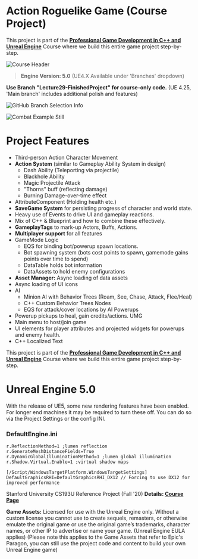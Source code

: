 # Action Roguelike Game (Course Project)

This project is part of the **[Professional Game Development in C++ and Unreal Engine](https://courses.tomlooman.com/p/unrealengine-cpp?coupon_code=COMMUNITY15&src=github)** Course where we build this entire game project step-by-step.

![Course Header](https://www.tomlooman.com/wp-content/uploads/2021/09/course_heroheader-1.jpg)

> **Engine Version: 5.0** (UE4.X Available under 'Branches' dropdown)

**Use Branch "Lecture29-FinishedProject" for course-only code.** (UE 4.25, 'Main branch' includes additional polish and features)

![GitHub Branch Selection Info](https://www.tomlooman.com/wp-content/uploads/2021/01/github_branchesinfo.jpg)

![Combat Example Still](https://www.tomlooman.com/wp-content/uploads/2021/09/ue_course_herobanner_split_small.jpg)

# Project Features
- Third-person Action Character Movement
- **Action System** (similar to Gameplay Ability System in design)
  - Dash Ability (Teleporting via projectile)
  - Blackhole Ability
  - Magic Projectile Attack
  - "Thorns" buff (reflecting damage)
  - Burning Damage-over-time effect
- AttributeComponent (Holding health etc.)
- **SaveGame System** for persisting progress of character and world state.
- Heavy use of Events to drive UI and gameplay reactions.
- Mix of C++ & Blueprint and how to combine these effectively.
- **GameplayTags** to mark-up Actors, Buffs, Actions.
- **Multiplayer support** for all features
- GameMode Logic
  - EQS for binding bot/powerup spawn locations.
  - Bot spawning system (bots cost points to spawn, gamemode gains points over time to spend)
  - DataTable holds bot information
  - DataAssets to hold enemy configurations
- **Asset Manager:** Async loading of data assets
- Async loading of UI icons
- AI
  - Minion AI with Behavior Trees (Roam, See, Chase, Attack, Flee/Heal)
  - C++ Custom Behavior Trees Nodes
  - EQS for attack/cover locations by AI
Powerups
- Powerup pickups to heal, gain credits/actions.
UMG
- Main menu to host/join game
- UI elements for player attributes and projected widgets for powerups and enemy health.
- C++ Localized Text

This project is part of the **[Professional Game Development in C++ and Unreal Engine](https://courses.tomlooman.com/p/unrealengine-cpp?coupon_code=COMMUNITY15&src=github)** Course where we build this entire game project step-by-step.

# Unreal Engine 5.0

With the release of UE5, some new rendering features have been enabled. For longer end machines it may be required to turn these off. You can do so via the Project Settings or the config INI.

### DefaultEngine.ini

````[/Script/Engine.RendererSettings]
r.ReflectionMethod=1 ;lumen reflection
r.GenerateMeshDistanceFields=True
r.DynamicGlobalIlluminationMethod=1 ;lumen global illumination
r.Shadow.Virtual.Enable=1 ;virtual shadow maps

[/Script/WindowsTargetPlatform.WindowsTargetSettings]
DefaultGraphicsRHI=DefaultGraphicsRHI_DX12 // Forcing to use DX12 for improved performance
````

Stanford University CS193U Reference Project (Fall '20) **Details: [Course Page](https://courses.tomlooman.com/p/unrealengine-cpp?coupon_code=COMMUNITY15&src=github)**

**Game Assets:** Licensed for use with the Unreal Engine only. Without a custom license you cannot use to create sequels, remasters, or otherwise emulate the original game or use the original game’s trademarks, character names, or other IP to advertise or name your game. (Unreal Engine EULA applies) (Please note this applies to the Game Assets that refer to Epic's Paragon, you can still use the project code and content to build your own Unreal Engine game)
